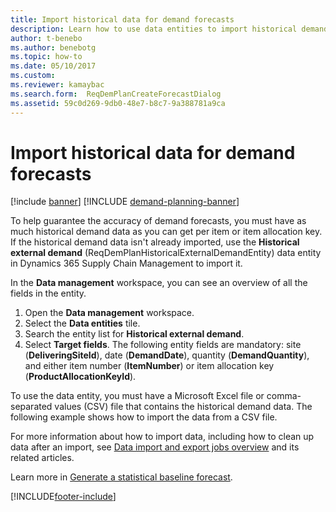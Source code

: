 ```yaml
---
title: Import historical data for demand forecasts
description: Learn how to use data entities to import historical demand data from any system, so that you have a longer history of demand forecast data.
author: t-benebo
ms.author: benebotg
ms.topic: how-to
ms.date: 05/10/2017
ms.custom: 
ms.reviewer: kamaybac
ms.search.form:  ReqDemPlanCreateForecastDialog
ms.assetid: 59c0d269-9db0-48e7-b8c7-9a388781a9ca
---
```


# Import historical data for demand forecasts

[!include [banner](../includes/banner.md)]
[!INCLUDE [demand-planning-banner](../includes/demand-planning-banner.md)]

To help guarantee the accuracy of demand forecasts, you must have as much historical demand data as you can get per item or item allocation key. If the historical demand data isn't already imported, use the **Historical external demand** (ReqDemPlanHistoricalExternalDemandEntity) data entity in Dynamics 365 Supply Chain Management to import it.

In the **Data management** workspace, you can see an overview of all the fields in the entity.

1. Open the **Data management** workspace.
2. Select the **Data entities** tile.
3. Search the entity list for **Historical external demand**.
4. Select **Target fields**. The following entity fields are mandatory: site (**DeliveringSiteId**), date (**DemandDate**), quantity (**DemandQuantity**), and either item number (**ItemNumber**) or item allocation key (**ProductAllocationKeyId**).

To use the data entity, you must have a Microsoft Excel file or comma-separated values (CSV) file that contains the historical demand data. The following example shows how to import the data from a CSV file.

For more information about how to import data, including how to clean up data after an import, see [Data import and export jobs overview](../../fin-ops-core/dev-itpro/data-entities/data-import-export-job.md) and its related articles.

Learn more in [Generate a statistical baseline forecast](generate-statistical-baseline-forecast.md).

[!INCLUDE[footer-include](../../includes/footer-banner.md)]
